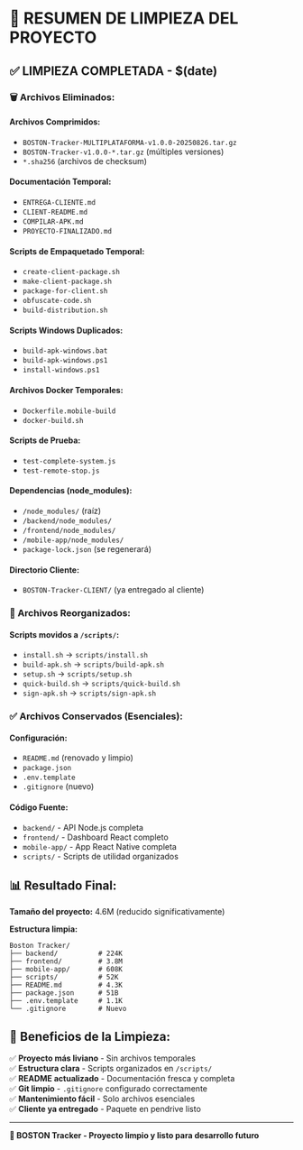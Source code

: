 # 🧹 RESUMEN DE LIMPIEZA DEL PROYECTO

## ✅ LIMPIEZA COMPLETADA - $(date)

### 🗑️ Archivos Eliminados:

#### Archivos Comprimidos:
- `BOSTON-Tracker-MULTIPLATAFORMA-v1.0.0-20250826.tar.gz`
- `BOSTON-Tracker-v1.0.0-*.tar.gz` (múltiples versiones)
- `*.sha256` (archivos de checksum)

#### Documentación Temporal:
- `ENTREGA-CLIENTE.md`
- `CLIENT-README.md` 
- `COMPILAR-APK.md`
- `PROYECTO-FINALIZADO.md`

#### Scripts de Empaquetado Temporal:
- `create-client-package.sh`
- `make-client-package.sh`
- `package-for-client.sh`
- `obfuscate-code.sh`
- `build-distribution.sh`

#### Scripts Windows Duplicados:
- `build-apk-windows.bat`
- `build-apk-windows.ps1`
- `install-windows.ps1`

#### Archivos Docker Temporales:
- `Dockerfile.mobile-build`
- `docker-build.sh`

#### Scripts de Prueba:
- `test-complete-system.js`
- `test-remote-stop.js`

#### Dependencias (node_modules):
- `/node_modules/` (raíz)
- `/backend/node_modules/`
- `/frontend/node_modules/`
- `/mobile-app/node_modules/`
- `package-lock.json` (se regenerará)

#### Directorio Cliente:
- `BOSTON-Tracker-CLIENT/` (ya entregado al cliente)

### 📁 Archivos Reorganizados:

#### Scripts movidos a `/scripts/`:
- `install.sh` → `scripts/install.sh`
- `build-apk.sh` → `scripts/build-apk.sh`
- `setup.sh` → `scripts/setup.sh`
- `quick-build.sh` → `scripts/quick-build.sh`
- `sign-apk.sh` → `scripts/sign-apk.sh`

### ✅ Archivos Conservados (Esenciales):

#### Configuración:
- `README.md` (renovado y limpio)
- `package.json`
- `.env.template`
- `.gitignore` (nuevo)

#### Código Fuente:
- `backend/` - API Node.js completa
- `frontend/` - Dashboard React completo
- `mobile-app/` - App React Native completa
- `scripts/` - Scripts de utilidad organizados

## 📊 Resultado Final:

**Tamaño del proyecto:** 4.6M (reducido significativamente)

**Estructura limpia:**
```
Boston Tracker/
├── backend/          # 224K
├── frontend/         # 3.8M  
├── mobile-app/       # 608K
├── scripts/          # 52K
├── README.md         # 4.3K
├── package.json      # 51B
├── .env.template     # 1.1K
└── .gitignore        # Nuevo
```

## 🎯 Beneficios de la Limpieza:

✅ **Proyecto más liviano** - Sin archivos temporales  
✅ **Estructura clara** - Scripts organizados en `/scripts/`  
✅ **README actualizado** - Documentación fresca y completa  
✅ **Git limpio** - `.gitignore` configurado correctamente  
✅ **Mantenimiento fácil** - Solo archivos esenciales  
✅ **Cliente ya entregado** - Paquete en pendrive listo  

---

**🍔 BOSTON Tracker - Proyecto limpio y listo para desarrollo futuro**
